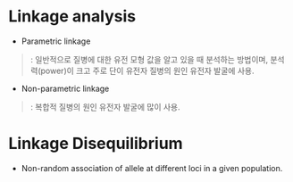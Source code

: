 # Linkage analysis
- Parametric linkage
> : 일반적으로 질병에 대한 유전 모형 값을 알고 있을 때 분석하는 방법이며, 분석력(power)이 크고 주로 단이 유전자 질병의 원인 유전자 발굴에 사용.
- Non-parametric linkage
> : 복합적 질병의 원인 유전자 발굴에 많이 사용.


# Linkage Disequilibrium
- Non-random association of allele at different loci in a given population.

